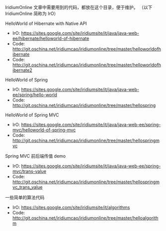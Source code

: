 IridiumOnline 文章中需要用到的代码，都放在这个目录，便于维护。
（以下 IridiumOnline 简称为 IrO）

HelloWorld of Hibernate with Native API
 - IrO: https://sites.google.com/site/iridiumsite/it/java/java-web-ee/hibernate/helloworld-of-hibernate  
 - Code: http://git.oschina.net/iridiumcao/iridiumonline/tree/master/helloworldofhibernate
 - Code: http://git.oschina.net/iridiumcao/iridiumonline/tree/master/helloworldofhibernate2
 
HelloWorld of Spring
 - IrO: https://sites.google.com/site/iridiumsite/it/java/java-web-ee/spring/hello-world
 - Code: http://git.oschina.net/iridiumcao/iridiumonline/tree/master/hellospring
 
HelloWorld of Spring MVC
 - IrO: https://sites.google.com/site/iridiumsite/it/java/java-web-ee/spring-mvc/helloworld-of-spring-mvc
 - Code: http://git.oschina.net/iridiumcao/iridiumonline/tree/master/hellospringmvc
 
Spring MVC 前后端传值 demo
 - IrO: https://sites.google.com/site/iridiumsite/it/java/java-web-ee/spring-mvc/trans-value
 - Code: http://git.oschina.net/iridiumcao/iridiumonline/tree/master/hellospringmvc_trans_value
 
一些简单的算法代码
 - IrO: https://sites.google.com/site/iridiumsite/it/algorithms
 - Code: http://git.oschina.net/iridiumcao/iridiumonline/tree/master/helloalgorithm  
 